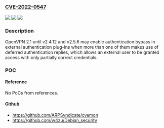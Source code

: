### [CVE-2022-0547](https://cve.mitre.org/cgi-bin/cvename.cgi?name=CVE-2022-0547)
![](https://img.shields.io/static/v1?label=Product&message=OpenVPN&color=blue)
![](https://img.shields.io/static/v1?label=Version&message=version%202.1%20until%20version%202.4.12%20and%202.5.6.%20&color=brightgreen)
![](https://img.shields.io/static/v1?label=Vulnerability&message=CWE-305%20-%20Authentication%20Bypass%20by%20Primary%20Weakness&color=brightgreen)

### Description

OpenVPN 2.1 until v2.4.12 and v2.5.6 may enable authentication bypass in external authentication plug-ins when more than one of them makes use of deferred authentication replies, which allows an external user to be granted access with only partially correct credentials.

### POC

#### Reference
No PoCs from references.

#### Github
- https://github.com/ARPSyndicate/cvemon
- https://github.com/w4zu/Debian_security

